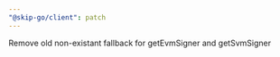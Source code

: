 ```yaml
---
"@skip-go/client": patch
---
```


Remove old non-existant fallback for getEvmSigner and getSvmSigner
